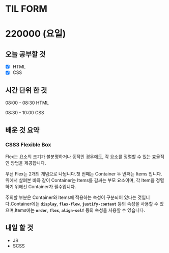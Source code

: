 # TIL FORM

# 220000 (요일)

## 오늘 공부할 것

- [x]  HTML
- [x]  CSS

## 시간 단위 한 것

08:00 - 08:30 HTML

08:30 - 10:00 CSS

## 배운 것 요약

### CSS3 Flexible Box

Flex는 요소의 크기가 불분명하거나 동적인 경우에도, 각 요소를 정렬할 수 있는 효율적인 방법을 제공합니다.

우선 Flex는 2개의 개념으로 나뉩니다.첫 번째는 Container 두 번째는 Items 입니다.위에서 살펴본 바와 같이 Container는 Items를 감싸는 부모 요소이며, 각 Item을 정렬하기 위해선 Container가 필수입니다.

주의할 부분은 Container와 Items에 적용하는 속성이 구분되어 있다는 것입니다.Container에는 **`display`**, **`flex-flow`**, **`justify-content`** 등의 속성을 사용할 수 있으며,Items에는 **`order`**, **`flex`**, **`align-self`** 등의 속성을 사용할 수 있습니다.

## 내일 할 것

- JS
- SCSS